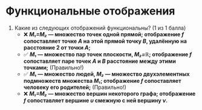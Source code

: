 # Функциональные отображения

1. Какие из следующих отображений функциональны? (1 из 1 балла)
   * ❌ ***M₁=M₂* — множество точек одной прямой; отображение *f* сопоставляет точке *A* на этой прямой точку *B*, удалённую на расстояние 2 от точки *A*;**
   * ✅ ***M₁* — множество пар точек плоскости, *M₂=ℝ*; отображение *f* сопоставляет паре точек *A* и *B* расстояние между этими точками;** (Правильно!)
   * ✅ ***M₁* — множество людей, *M₂* — множество двухэлементных подмножеств множества *M₁*; отображение *f* сопоставляет человеку его родителей;** (Правильно!)
   * ❌ ***M₁=M₂* — множество вершин некоторого графа; отображение *f* сопоставляет вершине *υ* смежную с ней вершину *ν*.**
